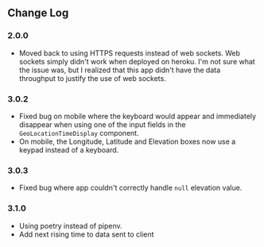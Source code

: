 ## Change Log

### 2.0.0

- Moved back to using HTTPS requests instead of web sockets. Web sockets
simply didn't work when deployed on heroku. I'm not sure what the issue was,
but I realized that this app didn't have the data throughput to justify the
use of web sockets.

### 3.0.2

- Fixed bug on mobile where the keyboard would appear and immediately disappear when using one of the input fields in the `GeoLocationTimeDisplay` component.
- On mobile, the Longitude, Latitude and Elevation boxes now use a keypad instead of a keyboard.

### 3.0.3

- Fixed bug where app couldn't correctly handle `null` elevation value.

### 3.1.0

- Using poetry instead of pipenv.
- Add next rising time to data sent to client 
